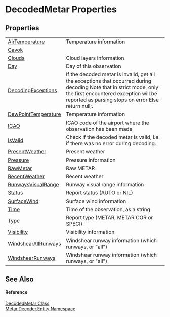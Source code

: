# DecodedMetar Properties




## Properties
<table>
<tr>
<td><a href="P_Metar_Decoder_Entity_DecodedMetar_AirTemperature.md">AirTemperature</a></td>
<td>Temperature information</td></tr>
<tr>
<td><a href="P_Metar_Decoder_Entity_DecodedMetar_Cavok.md">Cavok</a></td>
<td> </td></tr>
<tr>
<td><a href="P_Metar_Decoder_Entity_DecodedMetar_Clouds.md">Clouds</a></td>
<td>Cloud layers information</td></tr>
<tr>
<td><a href="P_Metar_Decoder_Entity_DecodedMetar_Day.md">Day</a></td>
<td>Day of this observation</td></tr>
<tr>
<td><a href="P_Metar_Decoder_Entity_DecodedMetar_DecodingExceptions.md">DecodingExceptions</a></td>
<td>If the decoded metar is invalid, get all the exceptions that occurred during decoding Note that in strict mode, only the first encountered exception will be reported as parsing stops on error Else return null;.</td></tr>
<tr>
<td><a href="P_Metar_Decoder_Entity_DecodedMetar_DewPointTemperature.md">DewPointTemperature</a></td>
<td>Temperature information</td></tr>
<tr>
<td><a href="P_Metar_Decoder_Entity_DecodedMetar_ICAO.md">ICAO</a></td>
<td>ICAO code of the airport where the observation has been made</td></tr>
<tr>
<td><a href="P_Metar_Decoder_Entity_DecodedMetar_IsValid.md">IsValid</a></td>
<td>Check if the decoded metar is valid, i.e. if there was no error during decoding.</td></tr>
<tr>
<td><a href="P_Metar_Decoder_Entity_DecodedMetar_PresentWeather.md">PresentWeather</a></td>
<td>Present weather</td></tr>
<tr>
<td><a href="P_Metar_Decoder_Entity_DecodedMetar_Pressure.md">Pressure</a></td>
<td>Pressure information</td></tr>
<tr>
<td><a href="P_Metar_Decoder_Entity_DecodedMetar_RawMetar.md">RawMetar</a></td>
<td>Raw METAR</td></tr>
<tr>
<td><a href="P_Metar_Decoder_Entity_DecodedMetar_RecentWeather.md">RecentWeather</a></td>
<td>Recent weather</td></tr>
<tr>
<td><a href="P_Metar_Decoder_Entity_DecodedMetar_RunwaysVisualRange.md">RunwaysVisualRange</a></td>
<td>Runway visual range information</td></tr>
<tr>
<td><a href="P_Metar_Decoder_Entity_DecodedMetar_Status.md">Status</a></td>
<td>Report status (AUTO or NIL)</td></tr>
<tr>
<td><a href="P_Metar_Decoder_Entity_DecodedMetar_SurfaceWind.md">SurfaceWind</a></td>
<td>Surface wind information</td></tr>
<tr>
<td><a href="P_Metar_Decoder_Entity_DecodedMetar_Time.md">Time</a></td>
<td>Time of the observation, as a string</td></tr>
<tr>
<td><a href="P_Metar_Decoder_Entity_DecodedMetar_Type.md">Type</a></td>
<td>Report type (METAR, METAR COR or SPECI)</td></tr>
<tr>
<td><a href="P_Metar_Decoder_Entity_DecodedMetar_Visibility.md">Visibility</a></td>
<td>Visibility information</td></tr>
<tr>
<td><a href="P_Metar_Decoder_Entity_DecodedMetar_WindshearAllRunways.md">WindshearAllRunways</a></td>
<td>Windshear runway information (which runways, or "all")</td></tr>
<tr>
<td><a href="P_Metar_Decoder_Entity_DecodedMetar_WindshearRunways.md">WindshearRunways</a></td>
<td>Windshear runway information (which runways, or "all")</td></tr>
</table>

## See Also


#### Reference
<a href="T_Metar_Decoder_Entity_DecodedMetar.md">DecodedMetar Class</a>  
<a href="N_Metar_Decoder_Entity.md">Metar.Decoder.Entity Namespace</a>  
